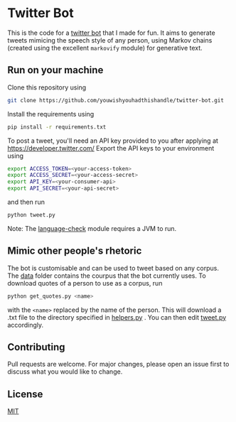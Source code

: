 # Twitter Bot

This is the code for a [twitter bot](https://twitter.com/the_hippie_tsar) that I made for fun. It aims to generate tweets mimicing the speech style of any person, using Markov chains (created using the excellent `markovify` module) for generative text.

## Run on your machine

Clone this repository using 
```bash
git clone https://github.com/youwishyouhadthishandle/twitter-bot.git
```
Install the requirements using 
```bash
pip install -r requirements.txt
```
To post a tweet, you'll need an API key provided to you after applying at https://developer.twitter.com/
Export the API keys to your environment using
```bash
export ACCESS_TOKEN=<your-access-token>
export ACCESS_SECRET=<your-access-secret>
export API_KEY=<your-consumer-api>
export API_SECRET=<your-api-secret>
```
and then run
```bash
python tweet.py
```


Note: The [language-check](https://pypi.org/project/language-check/) module requires a JVM to run.

## Mimic other people's rhetoric

The bot is customisable and can be used to tweet based on any corpus. The [data](./data) folder contains the courpus that the bot currently uses. To download quotes of a person to use as a corpus, run 
```bash
python get_quotes.py <name>
```
with the `<name>` replaced by the name of the person. This will download a .txt file to the directory specified in [helpers.py](./helpers.py) . You can then edit [tweet.py](tweet.py) accordingly. 


## Contributing
Pull requests are welcome. For major changes, please open an issue first to discuss what you would like to change.

## License
[MIT](https://choosealicense.com/licenses/mit/)
